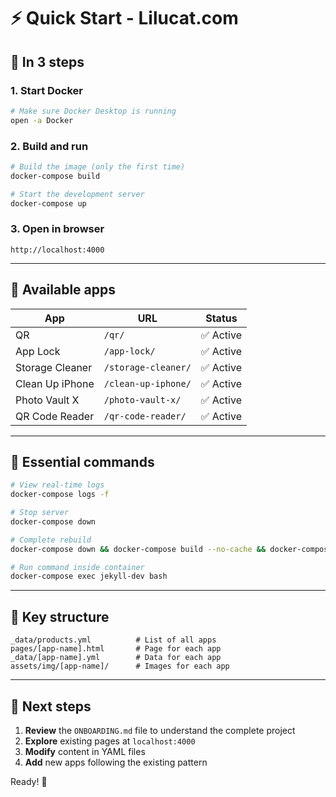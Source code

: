# ⚡ Quick Start - Lilucat.com

## 🚀 In 3 steps

### 1. Start Docker
```bash
# Make sure Docker Desktop is running
open -a Docker
```

### 2. Build and run
```bash
# Build the image (only the first time)
docker-compose build

# Start the development server
docker-compose up
```

### 3. Open in browser
```
http://localhost:4000
```

---

## 📱 Available apps

| App | URL | Status |
|-----|-----|--------|
| QR | `/qr/` | ✅ Active |
| App Lock | `/app-lock/` | ✅ Active |
| Storage Cleaner | `/storage-cleaner/` | ✅ Active |
| Clean Up iPhone | `/clean-up-iphone/` | ✅ Active |
| Photo Vault X | `/photo-vault-x/` | ✅ Active |
| QR Code Reader | `/qr-code-reader/` | ✅ Active |

---

## 🔧 Essential commands

```bash
# View real-time logs
docker-compose logs -f

# Stop server
docker-compose down

# Complete rebuild
docker-compose down && docker-compose build --no-cache && docker-compose up

# Run command inside container
docker-compose exec jekyll-dev bash
```

---

## 📁 Key structure

```
_data/products.yml          # List of all apps
pages/[app-name].html       # Page for each app
_data/[app-name].yml        # Data for each app
assets/img/[app-name]/      # Images for each app
```

---

## 🎯 Next steps

1. **Review** the `ONBOARDING.md` file to understand the complete project
2. **Explore** existing pages at `localhost:4000`
3. **Modify** content in YAML files
4. **Add** new apps following the existing pattern

Ready! 🎉 